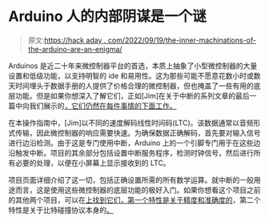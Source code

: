 # Arduino 人的内部阴谋是一个谜

> 原文:[https://hack aday . com/2022/09/19/the-inner-machinations-of-the-arduino-are-an-enigma/](https://hackaday.com/2022/09/19/the-inner-machinations-of-the-arduino-are-an-enigma/)

Arduinos 是近二十年来微控制器平台的首选，本质上抽象了小型微控制器的大量设置和低级功能，以支持明智的 ide 和易用性。这为那些可能不愿意花数小时或数天时间埋头于数据手册的人提供了价格合理的微控制器，但也掩盖了一些有用的底层功能。但是如果你想深入了解它们，正如[Jim]在关于中断的系列文章的最后一篇中向我们展示的[，它们仍然在每件事情的下面工作。](https://escmdxi.wordpress.com/2022/08/16/speed-reading-ltc/)

在本操作指南中，[Jim]以不同的速度解码线性时间码(LTC)。该数据通常以音频形式传输，因此微控制器的响应需要快速。为确保数据正确解码，首先要对输入信号进行边沿检测。由于这是专门使用中断，Arduino 上的一个引脚专门用于在这些边沿触发中断。项目的其余部分包括设置中断服务程序，检测时钟信号，然后进行所有必要的处理，以便在小屏幕上显示接收到的 LTC。

项目页面详细介绍了这一切，包括正确设置所需的所有数学运算。就中断的一般用途而言，这是使用这些微控制器的底层功能的极好入门。如果你想看这个项目之前的其他两个项目，可以在[上找到它们，第一个特性是关于精度和准确度的](https://hackaday.com/2022/01/31/time-and-accuracy-in-las-atmegas/)，第二个特性是关于比特碰撞协议本身的[。](https://hackaday.com/2022/06/19/animate-arcane-protocols-with-interrupt-backed-bitbanging/)